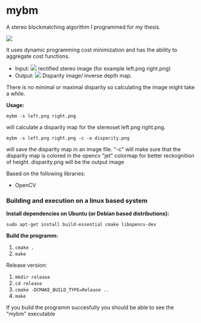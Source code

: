 # mybm

A stereo blockmatching algorithm I programmed for my thesis.

<img src="https://cloud.githubusercontent.com/assets/22398803/21848895/52d191fe-d803-11e6-86bf-82419f65b896.png">

It uses dynamic programming cost minimization and has the ability to aggregate cost functions.

* Input:
  <img src ="https://cloud.githubusercontent.com/assets/22398803/21849302/4c8eef10-d805-11e6-9cbe-fa5754f52d2e.png">
  rectified stereo image (for example left.png right.png)
* Output:
  <img src = "https://cloud.githubusercontent.com/assets/22398803/21849304/5291b44c-d805-11e6-88ea-627cd9b625c6.png">
  Disparity image/ inverse depth map.

There is no minimal or maximal disparity so calculating the image might take a while.

**Usage:**

`mybm -s left.png right.png`

will calculate a disparity map for the stereoset left.png right.png.

`mybm -s left.png right.png -c -o disparity.png`

will save the disparity map in an image file. "-c" will make sure that the disparity map is colored in the opencv "jet" colormap for better reckognition of height.
disparity.png will be the output image

Based on the following libraries:
* OpenCV

### Building and execution on a linux based system

**Install dependencies on Ubuntu (or Debian based distributions):**

`sudo apt-get install build-essential cmake libopencv-dev`

**Build the programm:**

1. `cmake .`
2. `make`

Release version:

1. `mkdir release`
2. `cd release`
3. `cmake -DCMAKE_BUILD_TYPE=Release ..`
4. `make`

If you build the programm succesfully you should be able to see the "mybm" executable
